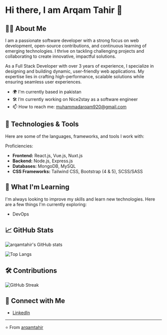 # Hi there, I am Arqam Tahir 👋

## 🧑‍💻 About Me

I am a passionate software developer with a strong focus on web development, open-source contributions, and continuous learning of emerging technologies. I thrive on tackling challenging projects and collaborating to create innovative, impactful solutions.

As a Full Stack Developer with over 3 years of experience, I specialize in designing and building dynamic, user-friendly web applications. My expertise lies in crafting high-performance, scalable solutions while ensuring seamless user experiences.

- 🌍 I'm currently based in pakistan
- 🛠️ I’m currently working on Nice2stay as a software engineer
- 📫 How to reach me: muhammadarqam920@gmail.com

## 🔧 Technologies & Tools

Here are some of the languages, frameworks, and tools I work with:

Proficiencies:
- **Frontend:** React.js, Vue.js, Nuxt.js
- **Backend:** Node.js, Express.js
- **Databases:** MongoDB, MySQL
- **CSS Frameworks:** Tailwind CSS, Bootstrap (4 & 5), SCSS/SASS

## 🌱 What I'm Learning

I'm always looking to improve my skills and learn new technologies. Here are a few things I'm currently exploring:

- DevOps

## 📈 GitHub Stats

![arqamtahir's GitHub stats](https://github-readme-stats.vercel.app/api?username=arqamtahir&show_icons=true&theme=dracula)

![Top Langs](https://github-readme-stats.vercel.app/api/top-langs/?username=arqamtahir&layout=compact&theme=dracula)

## 🛠️ Contributions

![GitHub Streak](https://github-readme-streak-stats.herokuapp.com/?user=arqamtahir&theme=dracula)


## 🔗 Connect with Me

- [LinkedIn](https://www.linkedin.com/in/arqamtahir)

---
⭐️ From [arqamtahir](https://github.com/arqamtahir)
